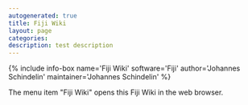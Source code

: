 ```yaml
---
autogenerated: true
title: Fiji Wiki
layout: page
categories: 
description: test description
---
```


{% include info-box name='Fiji Wiki' software='Fiji' author='Johannes Schindelin' maintainer='Johannes Schindelin' %}

The menu item "Fiji Wiki" opens this Fiji Wiki in the web browser.
